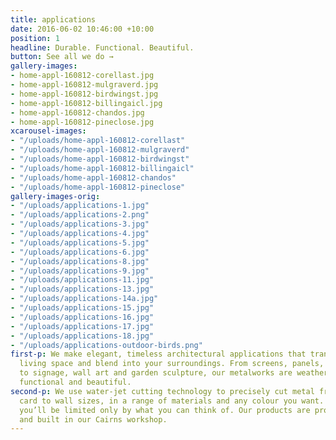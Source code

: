 ```yaml
---
title: applications
date: 2016-06-02 10:46:00 +10:00
position: 1
headline: Durable. Functional. Beautiful.
button: See all we do →
gallery-images:
- home-appl-160812-corellast.jpg
- home-appl-160812-mulgraverd.jpg
- home-appl-160812-birdwingst.jpg
- home-appl-160812-billingaicl.jpg
- home-appl-160812-chandos.jpg
- home-appl-160812-pineclose.jpg
xcarousel-images:
- "/uploads/home-appl-160812-corellast"
- "/uploads/home-appl-160812-mulgraverd"
- "/uploads/home-appl-160812-birdwingst"
- "/uploads/home-appl-160812-billingaicl"
- "/uploads/home-appl-160812-chandos"
- "/uploads/home-appl-160812-pineclose"
gallery-images-orig:
- "/uploads/applications-1.jpg"
- "/uploads/applications-2.png"
- "/uploads/applications-3.jpg"
- "/uploads/applications-4.jpg"
- "/uploads/applications-5.jpg"
- "/uploads/applications-6.jpg"
- "/uploads/applications-8.jpg"
- "/uploads/applications-9.jpg"
- "/uploads/applications-11.jpg"
- "/uploads/applications-13.jpg"
- "/uploads/applications-14a.jpg"
- "/uploads/applications-15.jpg"
- "/uploads/applications-16.jpg"
- "/uploads/applications-17.jpg"
- "/uploads/applications-18.jpg"
- "/uploads/applications-outdoor-birds.png"
first-p: We make elegant, timeless architectural applications that transform your
  living space and blend into your surroundings. From screens, panels, gates and letterboxes,
  to signage, wall art and garden sculpture, our metalworks are weatherproof, durable,
  functional and beautiful.
second-p: We use water-jet cutting technology to precisely cut metal from business
  card to wall sizes, in a range of materials and any colour you want. Which means
  you’ll be limited only by what you can think of. Our products are proudly designed
  and built in our Cairns workshop.
---
```


